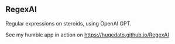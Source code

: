 <h2>RegexAI</h2>


Regular expressions on steroids, using OpenAI GPT. 

See my humble app in action on <a href="https://huqedato.github.io/RegexAI/">https://huqedato.github.io/RegexAI</a>
